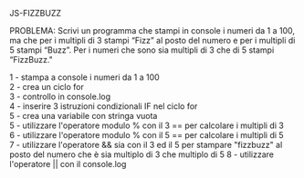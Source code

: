 JS-FIZZBUZZ

PROBLEMA: Scrivi un programma che stampi in console i 
numeri da 1 a 100, ma che per i multipli di 3 stampi “Fizz”
al posto del numero e per i multipli di 5 stampi “Buzz”. Per
i numeri che sono sia multipli di 3 che di 5 stampi “FizzBuzz."

1 - stampa a console i numeri da 1 a 100<br>
2 - crea un ciclo for<br>
3 - controllo in console.log<br>
4 - inserire 3 istruzioni condizionali IF nel ciclo for<br>
5 - crea una variabile con stringa vuota<br>
5 - utilizzare l'operatore modulo % con il 3 == per calcolare i multipli di 3<br>
6 - utilizzare l'operatore modulo % con il 5 == per calcolare i multipli di 5<br>
7 - utilizzare l'operatore && sia con il 3 ed il 5 per stampare "fizzbuzz" al <br>
    posto del numero che è sia multiplo di 3 che multiplo di 5 
8 - utilizzare l'operatore || con il console.log<br>



